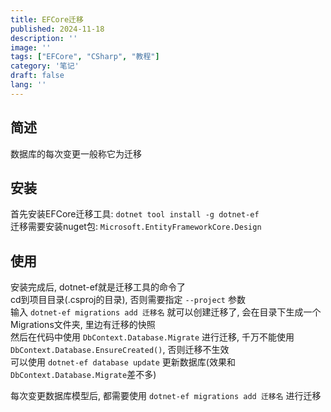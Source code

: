 ```yaml
---
title: EFCore迁移
published: 2024-11-18
description: ''
image: ''
tags: ["EFCore", "CSharp", "教程"]
category: '笔记'
draft: false 
lang: ''
---
```


## 简述

数据库的每次变更一般称它为迁移

## 安装

首先安装EFCore迁移工具: `dotnet tool install -g dotnet-ef`  
迁移需要安装nuget包: `Microsoft.EntityFrameworkCore.Design`  

## 使用

安装完成后, dotnet-ef就是迁移工具的命令了  
cd到项目目录(.csproj的目录), 否则需要指定 `--project` 参数  
输入 `dotnet-ef migrations add 迁移名` 就可以创建迁移了, 会在目录下生成一个Migrations文件夹, 里边有迁移的快照  
然后在代码中使用 `DbContext.Database.Migrate` 进行迁移, 千万不能使用 `DbContext.Database.EnsureCreated()`, 否则迁移不生效  
可以使用 `dotnet-ef database update` 更新数据库(效果和`DbContext.Database.Migrate`差不多)

每次变更数据库模型后, 都需要使用 `dotnet-ef migrations add 迁移名` 进行迁移  
